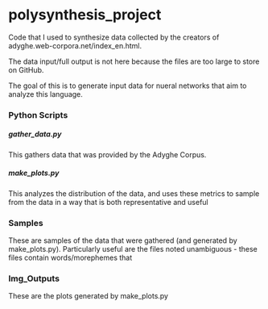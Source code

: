 # polysynthesis_project

Code that I used to synthesize data collected by the creators of adyghe.web-corpora.net/index_en.html.

The data input/full output is not here because the files are too large to store on GitHub.

The goal of this is to generate input data for nueral networks that aim to analyze this language.

### Python Scripts

##### gather_data.py

This gathers data that was provided by the Adyghe Corpus.

##### make_plots.py

This analyzes the distribution of the data, and uses these metrics to sample from the data in a way that is both representative and useful

### Samples

These are samples of the data that were gathered (and generated by make_plots.py). Particularly useful are the files noted unambiguous - these files contain words/morephemes that

### Img_Outputs

These are the plots generated by make_plots.py
